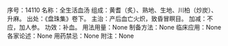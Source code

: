 序号：14110
名称：全生活血汤
组成：黄耆（炙）、熟地、生地、川柏（炒炭）、升麻。
出处：《盘珠集》卷下。
主治：产后血亡火炽，致昏冒瞑目。
加减：不应，加人参。
功效：补血。
用法用量：None
制备方法：None
临床应用：None
各家论述：None
用药禁忌：None
附注：None
